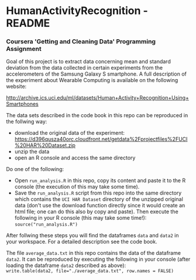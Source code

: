 # HumanActivityRecognition - README

### Coursera 'Getting and Cleaning Data' Programming Assignment

Goal of this project is to extract data concerning mean and standard deviation from the data collected in certain experiments from the accelerometers of the Samsung Galaxy S smartphone. A full description of the experiment about Wearable Computing is available on the following website:

http://archive.ics.uci.edu/ml/datasets/Human+Activity+Recognition+Using+Smartphones

The data sets described in the code book in this repo can be reproduced in the follwing way:
+ download the original data of the experiment:  
      https://d396qusza40orc.cloudfront.net/getdata%2Fprojectfiles%2FUCI%20HAR%20Dataset.zip
+ unzip the data
+ open an R console and access the same directory

Do one of the following:
+ Open `run_analysis.R` in this repo, copy its content and paste it to the R console (the execution of this may take some time).
+ Save the `run_analysis.R` script from this repo into the same directory which contains the `UCI HAR Dataset` directory of the unzipped original data (don't use the download function directly since it would create an html file; one can do this also by copy and paste). Then execute the following in your R console (this may take some time!):   
      ```
      source("run_analysis.R")
      ```

After follwing these steps you will find the dataframes `data` and `data2` in your workspace. For a detailed description see the code book.

The file `average_data.txt` in this repo contains the data of the dataframe `data2`. It can be reproduced by executing the following in your console (after loading the dataframe `data2` described as above):  
            ```
            write.table(data2, file="./average_data.txt", row.names = FALSE)
            ```

